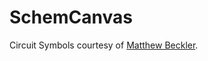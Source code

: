# SchemCanvas

Circuit Symbols courtesy of [Matthew Beckler][circuit-symbols].

[circuit-symbols]: http://www.mbeckler.org/inkscape/circuit_symbols/
